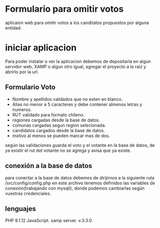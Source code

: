 # Formulario para omitir votos

<p>
    aplicaion web para omitir votos a los canditatos propuestos por alguna entidad.
</P>

# iniciar aplicacion 

<p> Para poder instalar o ver la aplicacion debemos de depositarla en algun servidor web, XAMP o algun
otro igual, agregar el proyecto a la raiz y abrirlo por la url.</p>

## Formulario Voto

<ul>
    <li>Nombre y apellidos validados que no esten en blanco.</li>
    <li>Alias no menor a 5 caracteres y debe contener almenos letras y numeros.</li>
    <li>RUT validado para formato chileno.</li>
    <li>regiones cargadas desde la base de datos.</li>
    <li>comunas cargadas segun region selecionada.</li>
    <li>candidatos cargados desde la base de datos.</li>
    <li>motivo al menos se pueden marcar mas de dos.</li>
</ul>
<p>según las validaciones guarda el voto y el votante en la base de datos, de ya existir el rut del votante no se agrega y avisa que ya existe.</p>

## conexión a la base de datos

<p> para conectar a la base de datos debemos de dirijirnos a la siguiente ruta /src/config/config.php
en este archivo tenemos definidos las variables de conexión(trabajando con mysqli), donde podemos cambiarlas según vuestras credenciales.
</p>

## lenguajes

PHP 8.1.12
JavaScript.
xamp server. v.3.3.0 
